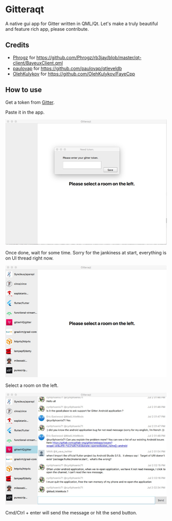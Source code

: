 # Gitteraqt

A native gui app for Gitter written in QML/Qt. Let's make a truly beautiful and feature rich app, please contribute.

## Credits
- [Phrogz](https://github.com/Phrogz) for https://github.com/Phrogz/rb3jay/blob/master/qt-client/BayeuxClient.qml
- [paulovap](https://github.com/paulovap) for https://github.com/paulovap/qtleveldb
- [OlehKulykov](https://github.com/OlehKulykov) for https://github.com/OlehKulykov/FayeCpp

## How to use

Get a token from [Gitter](https://developer.gitter.im).

Paste it in the app.

![Token Screen](screenshots/token.jpeg)

Once done, wait for some time. Sorry for the jankiness at start, everything is on UI thread right now.

![Start Screen](screenshots/rooms.jpeg)

Select a room on the left.

![Chat Screen](screenshots/chat.jpeg)

Cmd/Ctrl + enter will send the message or hit the send button.
